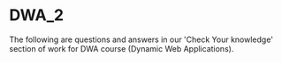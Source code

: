 # DWA_2
The following are questions and answers in our 'Check Your knowledge' section of work for DWA course (Dynamic Web Applications).
